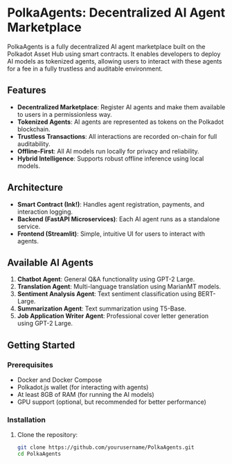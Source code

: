 # PolkaAgents: Decentralized AI Agent Marketplace

PolkaAgents is a fully decentralized AI agent marketplace built on the Polkadot Asset Hub using smart contracts. It enables developers to deploy AI models as tokenized agents, allowing users to interact with these agents for a fee in a fully trustless and auditable environment.

## Features

- **Decentralized Marketplace**: Register AI agents and make them available to users in a permissionless way.
- **Tokenized Agents**: AI agents are represented as tokens on the Polkadot blockchain.
- **Trustless Transactions**: All interactions are recorded on-chain for full auditability.
- **Offline-First**: All AI models run locally for privacy and reliability.
- **Hybrid Intelligence**: Supports robust offline inference using local models.

## Architecture

- **Smart Contract (Ink!)**: Handles agent registration, payments, and interaction logging.
- **Backend (FastAPI Microservices)**: Each AI agent runs as a standalone service.
- **Frontend (Streamlit)**: Simple, intuitive UI for users to interact with agents.

## Available AI Agents

1. **Chatbot Agent**: General Q&A functionality using GPT-2 Large.
2. **Translation Agent**: Multi-language translation using MarianMT models.
3. **Sentiment Analysis Agent**: Text sentiment classification using BERT-Large.
4. **Summarization Agent**: Text summarization using T5-Base.
5. **Job Application Writer Agent**: Professional cover letter generation using GPT-2 Large.

## Getting Started

### Prerequisites

- Docker and Docker Compose
- Polkadot.js wallet (for interacting with agents)
- At least 8GB of RAM (for running the AI models)
- GPU support (optional, but recommended for better performance)

### Installation

1. Clone the repository:
   ```bash
   git clone https://github.com/yourusername/PolkaAgents.git
   cd PolkaAgents